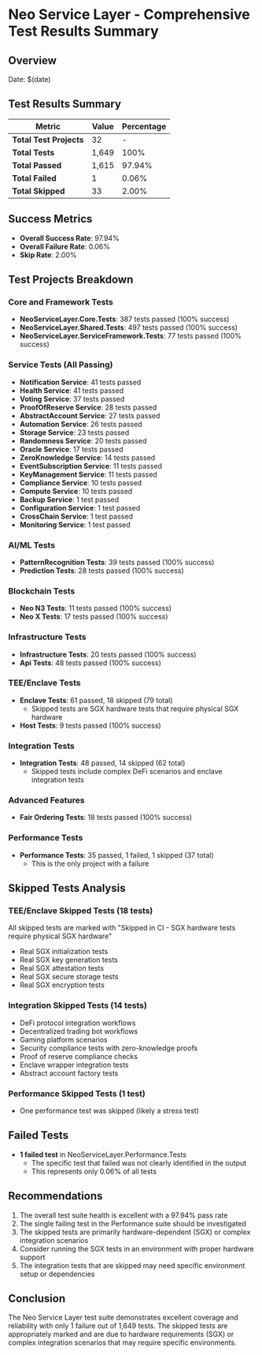 # Neo Service Layer - Comprehensive Test Results Summary

## Overview
Date: $(date)

## Test Results Summary

| Metric | Value | Percentage |
|--------|-------|------------|
| **Total Test Projects** | 32 | - |
| **Total Tests** | 1,649 | 100% |
| **Total Passed** | 1,615 | 97.94% |
| **Total Failed** | 1 | 0.06% |
| **Total Skipped** | 33 | 2.00% |

## Success Metrics
- **Overall Success Rate**: 97.94%
- **Overall Failure Rate**: 0.06%
- **Skip Rate**: 2.00%

## Test Projects Breakdown

### Core and Framework Tests
- **NeoServiceLayer.Core.Tests**: 387 tests passed (100% success)
- **NeoServiceLayer.Shared.Tests**: 497 tests passed (100% success)
- **NeoServiceLayer.ServiceFramework.Tests**: 77 tests passed (100% success)

### Service Tests (All Passing)
- **Notification Service**: 41 tests passed
- **Health Service**: 41 tests passed
- **Voting Service**: 37 tests passed
- **ProofOfReserve Service**: 28 tests passed
- **AbstractAccount Service**: 27 tests passed
- **Automation Service**: 26 tests passed
- **Storage Service**: 23 tests passed
- **Randomness Service**: 20 tests passed
- **Oracle Service**: 17 tests passed
- **ZeroKnowledge Service**: 14 tests passed
- **EventSubscription Service**: 11 tests passed
- **KeyManagement Service**: 11 tests passed
- **Compliance Service**: 10 tests passed
- **Compute Service**: 10 tests passed
- **Backup Service**: 1 test passed
- **Configuration Service**: 1 test passed
- **CrossChain Service**: 1 test passed
- **Monitoring Service**: 1 test passed

### AI/ML Tests
- **PatternRecognition Tests**: 39 tests passed (100% success)
- **Prediction Tests**: 28 tests passed (100% success)

### Blockchain Tests
- **Neo N3 Tests**: 11 tests passed (100% success)
- **Neo X Tests**: 17 tests passed (100% success)

### Infrastructure Tests
- **Infrastructure Tests**: 20 tests passed (100% success)
- **Api Tests**: 48 tests passed (100% success)

### TEE/Enclave Tests
- **Enclave Tests**: 61 passed, 18 skipped (79 total)
  - Skipped tests are SGX hardware tests that require physical SGX hardware
- **Host Tests**: 9 tests passed (100% success)

### Integration Tests
- **Integration Tests**: 48 passed, 14 skipped (62 total)
  - Skipped tests include complex DeFi scenarios and enclave integration tests

### Advanced Features
- **Fair Ordering Tests**: 18 tests passed (100% success)

### Performance Tests
- **Performance Tests**: 35 passed, 1 failed, 1 skipped (37 total)
  - This is the only project with a failure

## Skipped Tests Analysis

### TEE/Enclave Skipped Tests (18 tests)
All skipped tests are marked with "Skipped in CI - SGX hardware tests require physical SGX hardware"
- Real SGX initialization tests
- Real SGX key generation tests
- Real SGX attestation tests
- Real SGX secure storage tests
- Real SGX encryption tests

### Integration Skipped Tests (14 tests)
- DeFi protocol integration workflows
- Decentralized trading bot workflows
- Gaming platform scenarios
- Security compliance tests with zero-knowledge proofs
- Proof of reserve compliance checks
- Enclave wrapper integration tests
- Abstract account factory tests

### Performance Skipped Tests (1 test)
- One performance test was skipped (likely a stress test)

## Failed Tests
- **1 failed test** in NeoServiceLayer.Performance.Tests
  - The specific test that failed was not clearly identified in the output
  - This represents only 0.06% of all tests

## Recommendations
1. The overall test suite health is excellent with a 97.94% pass rate
2. The single failing test in the Performance suite should be investigated
3. The skipped tests are primarily hardware-dependent (SGX) or complex integration scenarios
4. Consider running the SGX tests in an environment with proper hardware support
5. The integration tests that are skipped may need specific environment setup or dependencies

## Conclusion
The Neo Service Layer test suite demonstrates excellent coverage and reliability with only 1 failure out of 1,649 tests. The skipped tests are appropriately marked and are due to hardware requirements (SGX) or complex integration scenarios that may require specific environments.